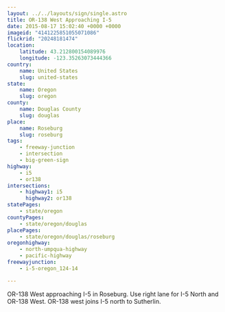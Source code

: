 ```yaml
---
layout: ../../layouts/sign/single.astro
title: OR-138 West Approaching I-5
date: 2015-08-17 15:02:40 +0000 +0000
imageid: "4141225851055071086"
flickrid: "20248181474"
location:
    latitude: 43.212800154089976
    longitude: -123.35263073444366
country:
    name: United States
    slug: united-states
state:
    name: Oregon
    slug: oregon
county:
    name: Douglas County
    slug: douglas
place:
    name: Roseburg
    slug: roseburg
tags:
    - freeway-junction
    - intersection
    - big-green-sign
highway:
    - i5
    - or138
intersections:
    - highway1: i5
      highway2: or138
statePages:
    - state/oregon
countyPages:
    - state/oregon/douglas
placePages:
    - state/oregon/douglas/roseburg
oregonhighway:
    - north-umpqua-highway
    - pacific-highway
freewayjunction:
    - i-5-oregon_124-14

---
```

OR-138 West approaching I-5 in Roseburg.  Use right lane for I-5 North and OR-138 West.  OR-138 west joins I-5 north to Sutherlin.